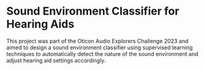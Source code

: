 # Sound Environment Classifier for Hearing Aids
This project was part of the Oticon Audio Explorers Challenge 2023 and aimed to design a sound environment classifier using supervised learning techniques to automatically detect the nature of the sound environment and adjust hearing aid settings accordingly.
